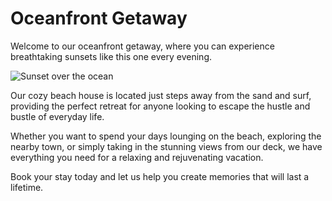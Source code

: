 <!--font:Open Sans-->

# Oceanfront Getaway

Welcome to our oceanfront getaway, where you can experience breathtaking sunsets like this one every evening. 

![Sunset over the ocean](sunset.jpg)

Our cozy beach house is located just steps away from the sand and surf, providing the perfect retreat for anyone looking to escape the hustle and bustle of everyday life. 

Whether you want to spend your days lounging on the beach, exploring the nearby town, or simply taking in the stunning views from our deck, we have everything you need for a relaxing and rejuvenating vacation. 

Book your stay today and let us help you create memories that will last a lifetime.

<!--

Write me markdown content of website with wallpaper:

"A beautiful sunset over the ocean"

The header of the page should not be copy of the text but rather a real content of the website which is using this wallpaper.


---


# Oceanfront Getaway

Welcome to our oceanfront getaway, where you can experience breathtaking sunsets like this one every evening. 

![Sunset over the ocean](sunset.jpg)

Our cozy beach house is located just steps away from the sand and surf, providing the perfect retreat for anyone looking to escape the hustle and bustle of everyday life. 

Whether you want to spend your days lounging on the beach, exploring the nearby town, or simply taking in the stunning views from our deck, we have everything you need for a relaxing and rejuvenating vacation. 

Book your stay today and let us help you create memories that will last a lifetime.


---


Write me a Google font which is best fitting for the website.

Pick from the list:
- Exo 2
- Futura
- Lato
- Lobster
- Raleway
- Montserrat
- Barlow Condensed
- Great Vibes
- Poppins
- Playfair Display
- Roboto
- Dancing Script
- Orbitron
- IBM Plex Sans
- Open Sans
- Inter
- Alegreya


Write just the font name nothing else.


---


Open Sans

-->
